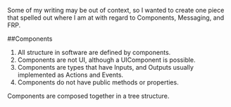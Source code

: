 Some of my writing may be out of context, so I wanted to create one piece that spelled out where I am at with regard to Components, Messaging, and FRP.


##Components 
1. All structure in software are defined by components.
  3. Components are not UI, although a UIComponent is possible.
  4. Components are types that have Inputs, and Outputs usually implemented as Actions and Events.
  5. Components do not have public methods or properties.

Components are composed together in a tree structure. 